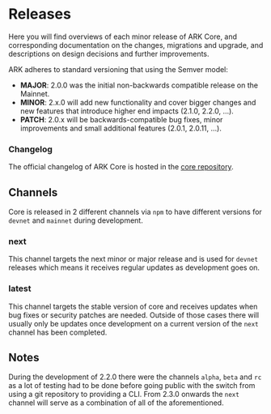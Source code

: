 # Releases

Here you will find overviews of each minor release of ARK Core, and corresponding documentation on the changes, migrations and upgrade, and descriptions on design decisions and further improvements.

ARK adheres to standard versioning that using the Semver model:

- **MAJOR**: 2.0.0 was the initial non-backwards compatible release on the Mainnet.
- **MINOR**: 2.x.0 will add new functionality and cover bigger changes and new features that introduce higher end impacts (2.1.0, 2.2.0, …).
- **PATCH**: 2.0.x will be backwards-compatible bug fixes, minor improvements and small additional features (2.0.1, 2.0.11, …).

### Changelog

The official changelog of ARK Core is hosted in the [core repository](https://github.com/ARKEcosystem/core/blob/master/CHANGELOG.md).

## Channels

Core is released in 2 different channels via `npm` to have different versions for `devnet` and `mainnet` during development.

### next

This channel targets the next minor or major release and is used for `devnet` releases which means it receives regular updates as development goes on.

### latest

This channel targets the stable version of core and receives updates when bug fixes or security patches are needed. Outside of those cases there will usually only be updates once development on a current version of the `next` channel has been completed.

## Notes

During the development of 2.2.0 there were the channels `alpha`, `beta` and `rc` as a lot of testing had to be done before going public with the switch from using a git repository to providing a CLI. From 2.3.0 onwards the `next` channel will serve as a combination of all of the aforementioned.
